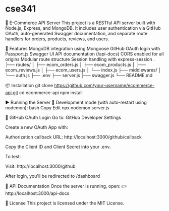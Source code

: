 # cse341

🛒 E-Commerce API Server
This project is a RESTful API server built with Node.js, Express, and MongoDB. It includes user authentication via GitHub OAuth, auto-generated Swagger documentation, and separate route handlers for orders, products, reviews, and users.

🚀 Features
MongoDB integration using Mongoose
GitHub OAuth login with Passport.js
Swagger UI API documentation (/api-docs)
CORS enabled for all origins
Modular route structure
Session handling with express-session
.
├── routes/
│ ├── ecom_orders.js
│ ├── ecom_products.js
│ ├── ecom_reviews.js
│ ├── ecom_users.js
│ └── index.js
├── middlewares/
│ └── auth.js
├── .env
├── server.js
├── swagger.js
└── README.md

📦 Installation
git clone https://github.com/your-username/ecommerce-api.git
cd ecommerce-api
npm install

▶️ Running the Server
🧪 Development mode (with auto-restart using nodemon):
bash
Copy
Edit
npx nodemon server.js

🔑 GitHub OAuth Login
Go to: GitHub Developer Settings

Create a new OAuth App with:

Authorization callback URL: http://localhost:3000/github/callback

Copy the Client ID and Client Secret into your .env.

To test:

Visit: http://localhost:3000/github

After login, you'll be redirected to /dashboard

📘 API Documentation
Once the server is running, open:
👉 http://localhost:3000/api-docs

📄 License
This project is licensed under the MIT License.
